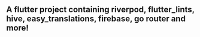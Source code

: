 ## A flutter project containing riverpod, flutter_lints, hive, easy_translations, firebase, go router and more!
